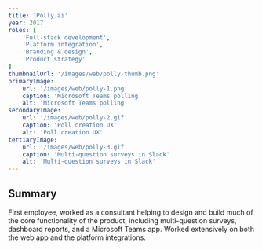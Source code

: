 ```yaml
---
title: 'Polly.ai'
year: 2017
roles: [
    'Full-stack development',
    'Platform integration',
    'Branding & design',
    'Product strategy'
]
thumbnailUrl: '/images/web/polly-thumb.png'
primaryImage:
    url: '/images/web/polly-1.png'
    caption: 'Microsoft Teams polling'
    alt: 'Microsoft Teams polling'
secondaryImage:
    url: '/images/web/polly-2.gif'
    caption: 'Poll creation UX'
    alt: 'Poll creation UX'
tertiaryImage:
    url: '/images/web/polly-3.gif'
    caption: 'Multi-question surveys in Slack'
    alt: 'Multi-question surveys in Slack'
---
```

## Summary
First employee, worked as a consultant helping to design and build much of the core functionality of the product, including multi-question surveys, dashboard reports, and a Microsoft Teams app. Worked extensively on both the web app and the platform integrations.